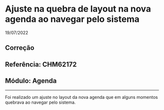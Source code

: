 # Ajuste na quebra de layout na nova agenda ao navegar pelo sistema
19/07/2022
## Correção
## Referência: CHM62172
## Módulo: Agenda
***

Foi realizado um ajuste no layout da nova agenda que em alguns momentos quebrava ao navegar pelo sistema.
